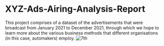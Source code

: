 # XYZ-Ads-Airing-Analysis-Report
This project comprises of a dataset of the advertisements that were broadcast from January 2021 to December 2021, through which we hope to learn more about the various business methods that different organisations (in this case, automakers) employ.
![7th](https://github.com/yash-sangwan/XYZ-Ads-Airing-Analysis-Report/assets/149103017/7c2b96c1-3fab-4d02-90e4-86c97ce21be1)
